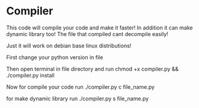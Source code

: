 # Compiler

This code will compile your code and make it faster!
In addition it can make dynamic library too!
The file that compiled cant decompile easily!

Just it will work on debian base linux distributions!

First change your python version in file

Then open terminal in file directory and run
chmod +x compiler.py && ./compiler.py install

Now for compile your code run
./compiler.py c file_name.py

for make dynamic library run
./compiler.py s file_name.py
